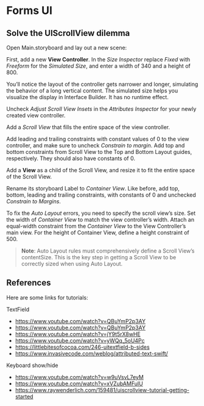 #  Forms UI

## Solve the UIScrollView dilemma

Open Main.storyboard and lay out a new scene:

First, add a new **View Controller**. In the *Size Inspector* replace *Fixed* with *Freeform* for the *Simulated Size*, and enter a width of 340 and a height of 800.

You’ll notice the layout of the controller gets narrower and longer, simulating the behavior of a long vertical content. The simulated size helps you visualize the display in Interface Builder. It has no runtime effect.

Uncheck *Adjust Scroll View Insets* in the *Attributes Inspector* for your newly created view controller.

Add a *Scroll View* that fills the entire space of the view controller.

Add leading and trailing constraints with constant values of 0 to the view controller, and make sure to uncheck *Constrain to margin*. Add top and bottom constraints from Scroll View to the Top and Bottom Layout guides, respectively. They should also have constants of 0.

Add a **View** as a child of the Scroll View, and resize it to fit the entire space of the Scroll View.

Rename its storyboard Label to *Container View*. Like before, add top, bottom, leading and trailing constraints, with constants of 0 and unchecked *Constrain to Margins*.

To fix the *Auto Layout* errors, you need to specify the scroll view’s size. Set the width of *Container View* to match the view controller’s width. Attach an equal-width constraint from the *Container View* to the View Controller’s main view. For the height of Container View, define a height constraint of 500.

> **Note**: Auto Layout rules must comprehensively define a Scroll View’s contentSize. This is the key step in getting a Scroll View to be correctly sized when using Auto Layout.

## References

Here are some links for tutorials:

TextField

* https://www.youtube.com/watch?v=QBuYmP2p3AY
* https://www.youtube.com/watch?v=QBuYmP2p3AY
* https://www.youtube.com/watch?v=jY9t5rX8wHE
* https://www.youtube.com/watch?v=yWQq_5oU4Pc
* https://littlebitesofcocoa.com/246-uitextfield-b-sides
* https://www.invasivecode.com/weblog/attributed-text-swift/

Keyboard show/hide

* https://www.youtube.com/watch?v=w9uVsvL7eyM
* https://www.youtube.com/watch?v=xVZubAMFuIU
* https://www.raywenderlich.com/159481/uiscrollview-tutorial-getting-started
